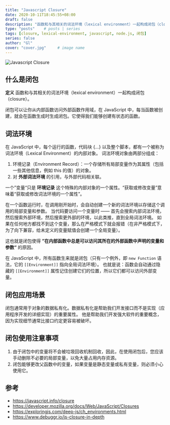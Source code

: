 ```yaml
---
title: "Javascript Closure"
date: 2020-10-11T18:45:55+08:00
draft: false
description: "函数和与其相关的词法环境（lexical environment）一起构成闭包（closure）。闭包可以让你从内部函数访问外部函数作用域，在 JavaScript 中，每当函数被创建，就会在函数生成时生成闭包。"
type: "posts"    # posts | series
tags: [closure, lexical-environment, javascript, node.js, 闭包]
series: false
author: "Gl"
cover: "cover.jpg"     # image name
---
```


![Javascript Closure](cover.jpg)

## 什么是闭包

**定义** 函数和与其相关的词法环境（lexical environment）一起构成闭包（closure）。

闭包可以让你从内部函数访问外部函数作用域，在 JavaScript 中，每当函数被创建，就会在函数生成时生成闭包。它使得我们能够创建有状态的函数。

## 词法环境

在 JavaScript 中，每个运行的函数，代码块 {...} 以及整个脚本，都有一个被称为 词法环境（Lexical Environment）的内部对象。
词法环境对象由两部分组成：

1. 环境记录（Environment Record）：一个存储所有局部变量作为其属性（包括一些其他信息，例如 this 的值）的对象。
1. 对 **外部词法环境** 的引用，与外部代码相关联。

一个”变量“只是 **环境记录** 这个特殊的内部对象的一个属性。“获取或修改变量”意味着“获取或修改词法环境的一个属性”。

在一个函数运行时，在调用刚开始时，会自动创建一个新的词法环境以存储这个调用的局部变量和参数。
当代码要访问一个变量时 —— 首先会搜索内部词法环境，然后搜索外部环境，然后搜索更外部的环境，以此类推，直到全局词法环境。
如果在任何地方都找不到这个变量，那么在严格模式下就会报错（在非严格模式下，为了向下兼容，给未定义的变量赋值会创建一个全局变量）。

这也就是闭包使得 **”在内部函数中总是可以访问其所在的外部函数中声明的变量和参数“** 的原因。

在 JavaScript 中，所有函数生来就是闭包（只有一个例外，即 `new Function` 语法，它的 `[[Environment]]` 指向全局词法环境）。
也就是说：函数会自动通过隐藏的 `[[Environment]]` 属性记住创建它们的位置，所以它们都可以访问外部变量。

## 闭包应用场景

闭包通常用于对象的数据私有化。数据私有化是帮助我们开发接口而不是实现（应用程序开发的详细实现）的重要属性。
他是帮助我们开发强大软件的重要概念，因为实现细节通常比接口约定更容易被破坏。

## 闭包使用注意事项

1. 由于闭包中的变量将不会被垃圾回收机制回收，因此，在使用闭包后，您应该手动删除不必要的局部变量，以免大量占用内存资源。
1. 闭包能够更改父函数中的变量，如果变量是静态变量或私有变量，则必须小心使用它。

## 参考

- <https://javascript.info/closure>
- <https://developer.mozilla.org/docs/Web/JavaScript/Closures>
- <https://exploringjs.com/deep-js/ch_environments.html>
- <https://www.debuggr.io/js-closure-in-depth>
